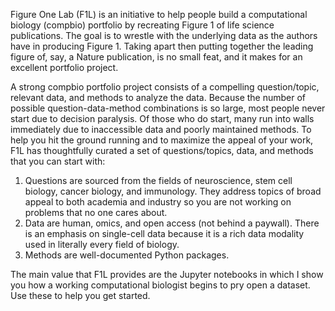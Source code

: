 Figure One Lab (F1L) is an initiative to help people build a computational biology (compbio) portfolio by recreating Figure 1 of life science publications. The goal is to wrestle with the underlying data as the authors have in producing Figure 1. Taking apart then putting together the leading figure of, say, a Nature publication, is no small feat, and it makes for an excellent portfolio project.

A strong compbio portfolio project consists of a compelling question/topic, relevant data, and methods to analyze the data. Because the number of possible question-data-method combinations is so large, most people never start due to decision paralysis. Of those who do start, many run into walls immediately due to inaccessible data and poorly maintained methods. To help you hit the ground running and to maximize the appeal of your work, F1L has thoughtfully curated a set of questions/topics, data, and methods that you can start with:
1. Questions are sourced from the fields of neuroscience, stem cell biology, cancer biology, and immunology. They address topics of broad appeal to both academia and industry so you are not working on problems that no one cares about.
2. Data are human, omics, and open access (not behind a paywall). There is an emphasis on single-cell data because it is a rich data modality used in literally every field of biology.
3. Methods are well-documented Python packages.

The main value that F1L provides are the Jupyter notebooks in which I show you how a working computational biologist begins to pry open a dataset. Use these to help you get started.
